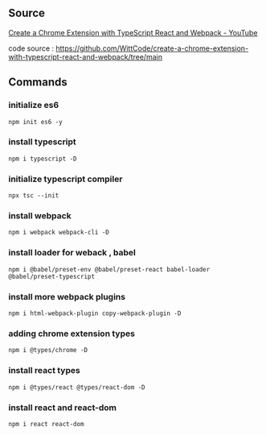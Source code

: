 ## Source 
[Create a Chrome Extension with TypeScript React and Webpack - YouTube](https://www.youtube.com/watch?v=8yOUPcuwZbc)

code source : https://github.com/WittCode/create-a-chrome-extension-with-typescript-react-and-webpack/tree/main


## Commands

### initialize es6
```
npm init es6 -y
```

### install typescript
```
npm i typescript -D
```
### initialize typescript compiler
```
npx tsc --init
```

### install webpack
```
npm i webpack webpack-cli -D
```

### install loader for weback , babel
```
npm i @babel/preset-env @babel/preset-react babel-loader @babel/preset-typescript
```

### install more webpack plugins
```
npm i html-webpack-plugin copy-webpack-plugin -D
```

### adding chrome extension types 
```
npm i @types/chrome -D
```
### install react types
```
npm i @types/react @types/react-dom -D
```

### install react and react-dom
```
npm i react react-dom
```

